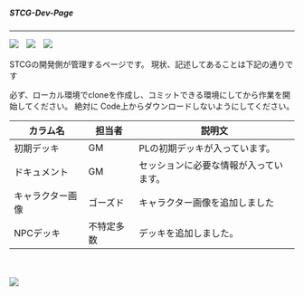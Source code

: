 ﻿##### STCG-Dev-Page
---
![](https://img.shields.io/badge/S.T.C.G.-ver.2019--04--19-red.svg)　![](https://img.shields.io/github/issues-raw/stcg-document/STCG-Dev-Page.svg?color=red&label=%E5%95%8F%E9%A1%8C%E7%82%B9)　![](https://img.shields.io/github/commit-activity/w/stcg-document/STCG-Dev-Page.svg?color=red&label=%E3%82%B3%E3%83%9F%E3%83%83%E3%83%88%E3%83%AC%E3%83%BC%E3%83%88) 

STCGの開発側が管理するページです。
現状、記述してあることは下記の通りです

必ず、ローカル環境でcloneを作成し、コミットできる環境にしてから作業を開始してください。
絶対に Code上からダウンロードしないようにしてください。

| カラム名 | 担当者 | 説明文 |
----|----|---- 
| 初期デッキ | GM | PLの初期デッキが入っています。 |
| ドキュメント | GM | セッションに必要な情報が入っています。 |
| キャラクター画像 | ゴーズド | キャラクター画像を追加しました |
| NPCデッキ | 不特定多数 | デッキを追加しました。 |

<br><br>
![](https://img.gifmagazine.net/gifmagazine/images/3003682/original.gif)
